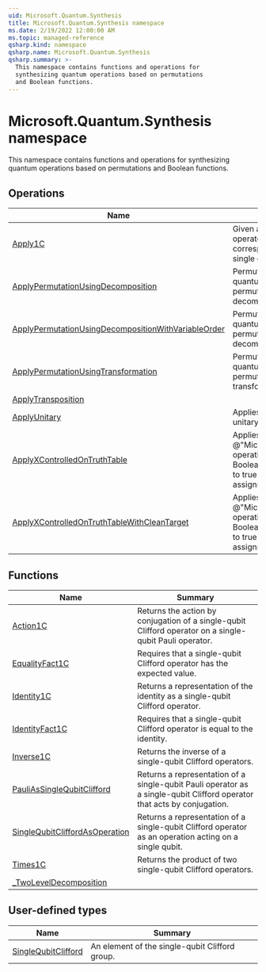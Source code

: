 ```yaml
---
uid: Microsoft.Quantum.Synthesis
title: Microsoft.Quantum.Synthesis namespace
ms.date: 2/19/2022 12:00:00 AM
ms.topic: managed-reference
qsharp.kind: namespace
qsharp.name: Microsoft.Quantum.Synthesis
qsharp.summary: >-
  This namespace contains functions and operations for
  synthesizing quantum operations based on permutations
  and Boolean functions.
---
```


# Microsoft.Quantum.Synthesis namespace

This namespace contains functions and operations for
synthesizing quantum operations based on permutations
and Boolean functions.


<!-- summaries -->

## Operations

| Name | Summary |
|------|---------|
|[Apply1C](xref:Microsoft.Quantum.Synthesis.Apply1C) |Given a single-qubit Clifford operator, applies the corresponding operation to a single qubit. |
|[ApplyPermutationUsingDecomposition](xref:Microsoft.Quantum.Synthesis.ApplyPermutationUsingDecomposition) |Permutes the amplitudes in a quantum state given a permutation using decomposition-based synthesis. |
|[ApplyPermutationUsingDecompositionWithVariableOrder](xref:Microsoft.Quantum.Synthesis.ApplyPermutationUsingDecompositionWithVariableOrder) |Permutes the amplitudes in a quantum state given a permutation using decomposition-based synthesis. |
|[ApplyPermutationUsingTransformation](xref:Microsoft.Quantum.Synthesis.ApplyPermutationUsingTransformation) |Permutes the amplitudes in a quantum state given a permutation using transformation-based synthesis. |
|[ApplyTransposition](xref:Microsoft.Quantum.Synthesis.ApplyTransposition) | |
|[ApplyUnitary](xref:Microsoft.Quantum.Synthesis.ApplyUnitary) |Applies gate defined by a 2ⁿ × 2ⁿ unitary matrix. |
|[ApplyXControlledOnTruthTable](xref:Microsoft.Quantum.Synthesis.ApplyXControlledOnTruthTable) |Applies the @"Microsoft.Quantum.Intrinsic.X" operation on `target`, if the Boolean function `func` evaluates to true for the classical assignment in `controlRegister`. |
|[ApplyXControlledOnTruthTableWithCleanTarget](xref:Microsoft.Quantum.Synthesis.ApplyXControlledOnTruthTableWithCleanTarget) |Applies the @"Microsoft.Quantum.Intrinsic.X" operation on `target`, if the Boolean function `func` evaluates to true for the classical assignment in `controlRegister`. |

## Functions

| Name | Summary |
|------|---------|
|[Action1C](xref:Microsoft.Quantum.Synthesis.Action1C) |Returns the action by conjugation of a single-qubit Clifford operator on a single-qubit Pauli operator. |
|[EqualityFact1C](xref:Microsoft.Quantum.Synthesis.EqualityFact1C) |Requires that a single-qubit Clifford operator has the expected value. |
|[Identity1C](xref:Microsoft.Quantum.Synthesis.Identity1C) |Returns a representation of the identity as a single-qubit Clifford operator. |
|[IdentityFact1C](xref:Microsoft.Quantum.Synthesis.IdentityFact1C) |Requires that a single-qubit Clifford operator is equal to the identity. |
|[Inverse1C](xref:Microsoft.Quantum.Synthesis.Inverse1C) |Returns the inverse of a single-qubit Clifford operators. |
|[PauliAsSingleQubitClifford](xref:Microsoft.Quantum.Synthesis.PauliAsSingleQubitClifford) |Returns a representation of a single-qubit Pauli operator as a single-qubit Clifford operator that acts by conjugation. |
|[SingleQubitCliffordAsOperation](xref:Microsoft.Quantum.Synthesis.SingleQubitCliffordAsOperation) |Returns a representation of a single-qubit Clifford operator as an operation acting on a single qubit. |
|[Times1C](xref:Microsoft.Quantum.Synthesis.Times1C) |Returns the product of two single-qubit Clifford operators. |
|[_TwoLevelDecomposition](xref:Microsoft.Quantum.Synthesis._TwoLevelDecomposition) | |

## User-defined types

| Name | Summary |
|------|---------|
|[SingleQubitClifford](xref:Microsoft.Quantum.Synthesis.SingleQubitClifford) |An element of the single-qubit Clifford group. |
<!-- /summaries -->
